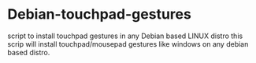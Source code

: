 # Debian-touchpad-gestures
script to install touchpad gestures in any Debian based LINUX distro
this scrip will install touchpad/mousepad gestures like windows on any debian based distro.
